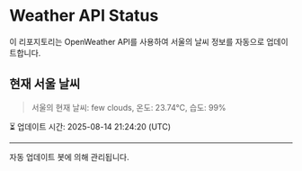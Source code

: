 
# Weather API Status

이 리포지토리는 OpenWeather API를 사용하여 서울의 날씨 정보를 자동으로 업데이트합니다.

## 현재 서울 날씨
> 서울의 현재 날씨: few clouds, 온도: 23.74°C, 습도: 99%

⏳ 업데이트 시간: 2025-08-14 21:24:20 (UTC)

---
자동 업데이트 봇에 의해 관리됩니다.
